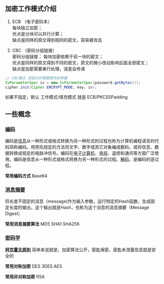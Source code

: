 ## 加密工作模式介绍

1. ECB （电子密码本）  
每块独立加密；  
优点是分块可以并行计算；  
缺点是同样的原文得到相同的密文，容易被攻击  

2. CBC （密码分组链接）  
密码分组链接；
每块加密依赖于前一块的密文；  
优点是同样的原文得到不同的密文，原文的微小改动影响后面全部密文；  
缺点是加密需要串行处理，误差会传递  
```Java
// CBC模式 初始化时需要额外的参数
IvParameterSpec iv = new IvParameterSpec(password.getBytes());
cipher.init(Cipher.ENCRYPT_MODE, key, iv);
```

如果不指定，默认 工作模式/填充模式 就是 ECB/PKCS5Padding 



## 一些概念

### [编码](https://baike.baidu.com/item/编码/80092)

编码是[信息](https://baike.baidu.com/item/%E4%BF%A1%E6%81%AF/111163)从一种形式或格式转换为另一种形式的过程也称为计算机编程语言的代码简称编码。用预先规定的方法将文字、数字或其它对象编成数码，或将信息、数据转换成规定的电脉冲信号。编码在[电子计算机](https://baike.baidu.com/item/%E7%94%B5%E5%AD%90%E8%AE%A1%E7%AE%97%E6%9C%BA/191373)、[电视](https://baike.baidu.com/item/%E7%94%B5%E8%A7%86/228945)、遥控和通讯等方面广泛使用。编码是信息从一种形式或格式转换为另一种形式的过程。[解码](https://baike.baidu.com/item/%E8%A7%A3%E7%A0%81/10944752)，是编码的逆过程。  

**常用编码方式** Base64  

### [消息摘要](https://www.zhihu.com/question/53248302)

将长度不固定的消息（message)作为输入参数，运行特定的Hash函数，生成固定长度的输出，这个输出就是Hash，也称为这个消息的消息摘要（Message Digest）

**常用消息摘要算法** MD5 SHA1 SHA256  

### [密码学](https://zh.wikipedia.org/wiki/密码学)

**[柯克霍夫原則](https://zh.wikipedia.org/wiki/柯克霍夫原則)** 简单来说就是，加密算法公开，密匙保密，密匙未泄露信息就是安全的

**常用对称加密** DES 3DES AES

**常用非对称加密** RSA
